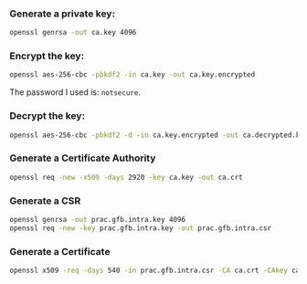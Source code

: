 ### Generate a private key:

```bash
openssl genrsa -out ca.key 4096
```

### Encrypt the key:

```bash
openssl aes-256-cbc -pbkdf2 -in ca.key -out ca.key.encrypted
```

The password I used is: `notsecure`.

### Decrypt the key:

```bash
openssl aes-256-cbc -pbkdf2 -d -in ca.key.encrypted -out ca.decrypted.key
```

### Generate a Certificate Authority

```bash
openssl req -new -x509 -days 2920 -key ca.key -out ca.crt
```

### Generate a CSR

```bash
openssl genrsa -out prac.gfb.intra.key 4096
openssl req -new -key prac.gfb.intra.key -out prac.gfb.intra.csr
```

### Generate a Certificate

```bash
openssl x509 -req -days 540 -in prac.gfb.intra.csr -CA ca.crt -CAkey ca.key -CAcreateserial -sha256 -extfile v3.ext -out prac.gfb.intra.crt
```

